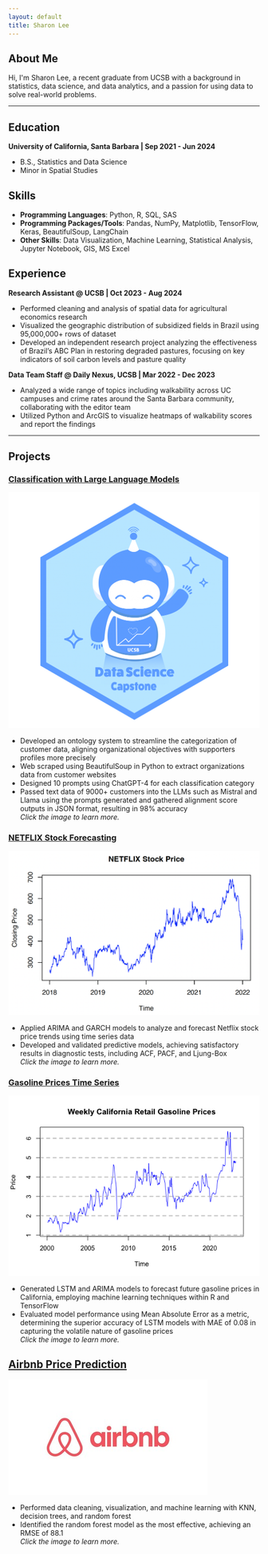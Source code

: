 ```yaml
---
layout: default
title: Sharon Lee
---
```


## About Me
Hi, I'm Sharon Lee, a recent graduate from UCSB with a background in statistics, data science, and data analytics, and a passion for using data to solve real-world problems.

* * *

## Education
**University of California, Santa Barbara | Sep 2021 - Jun 2024**
- B.S., Statistics and Data Science
- Minor in Spatial Studies

## Skills
- **Programming Languages**: Python, R, SQL, SAS
- **Programming Packages/Tools**: Pandas, NumPy, Matplotlib, TensorFlow, Keras, BeautifulSoup, LangChain
- **Other Skills**: Data Visualization, Machine Learning, Statistical Analysis, Jupyter Notebook, GIS, MS Excel

## Experience
**Research Assistant @ UCSB | Oct 2023 - Aug 2024**
- Performed cleaning and analysis of spatial data for agricultural economics research
- Visualized the geographic distribution of subsidized fields in Brazil using 95,000,000+ rows of dataset
- Developed an independent research project analyzing the effectiveness of Brazil’s ABC Plan in restoring degraded pastures, focusing on key indicators of soil carbon levels and pasture quality

**Data Team Staff @ Daily Nexus, UCSB | Mar 2022 - Dec 2023**
- Analyzed a wide range of topics including walkability across UC campuses and crime rates around the Santa Barbara community, collaborating with the editor team
- Utilized Python and ArcGIS to visualize heatmaps of walkability scores and report the findings

* * *  
## Projects
### [Classification with Large Language Models](./nbcapstone.html)  
![Capstone Logo](images/NB/capstone_Logo.png)  
- Developed an ontology system to streamline the categorization of customer data, aligning organizational objectives with supporters profiles more precisely
- Web scraped using BeautifulSoup in Python to extract organizations data from customer websites
- Designed 10 prompts using ChatGPT-4 for each classification category
- Passed text data of 9000+ customers into the LLMs such as Mistral and Llama using the prompts generated and gathered alignment score outputs in JSON format, resulting in 98% accuracy  
_Click the image to learn more._

### [NETFLIX Stock Forecasting](https://rpubs.com/sharon0708/nflxtimeseries)
![nflx Logo](images/nflx/nflx_dist.png)
- Applied ARIMA and GARCH models to analyze and forecast Netflix stock price trends using time series data  
- Developed and validated predictive models, achieving satisfactory results in diagnostic tests, including ACF, PACF, and Ljung-Box  
_Click the image to learn more._

### [Gasoline Prices Time Series](tsforecasting/vignette.html)
![gasoline_Logo](images/Price_Plot.png)  
- Generated LSTM and ARIMA models to forecast future gasoline prices in California, employing machine learning techniques within R and TensorFlow  
- Evaluated model performance using Mean Absolute Error as a metric, determining the superior accuracy of LSTM models with MAE of 0.08 in capturing the volatile nature of gasoline prices  
_Click the image to learn more._

## [Airbnb Price Prediction](./PSTAT131-FinalProject.html)  
![airbnb_Logo](images/Airbnb_Logo.jpg)  
- Performed data cleaning, visualization, and machine learning with KNN, decision trees, and random forest
- Identified the random forest model as the most effective, achieving an RMSE of 88.1  
_Click the image to learn more._
